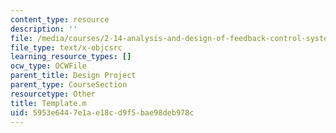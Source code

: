 ```yaml
---
content_type: resource
description: ''
file: /media/courses/2-14-analysis-and-design-of-feedback-control-systems-spring-2014/5953e6447e1ae18cd9f5bae98deb978c_Template.m
file_type: text/x-objcsrc
learning_resource_types: []
ocw_type: OCWFile
parent_title: Design Project
parent_type: CourseSection
resourcetype: Other
title: Template.m
uid: 5953e644-7e1a-e18c-d9f5-bae98deb978c
---
```

